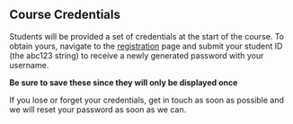 ## Course Credentials

Students will be provided a set of credentials at the start of the course.
To obtain yours, navigate to the [registration](/register) page
and submit your student ID (the abc123 string) to receive a newly generated password with your username.

**Be sure to save these since they will only be displayed once**

If you lose or forget your credentials, get in touch as soon as possible and we will reset your password as soon as we can.
